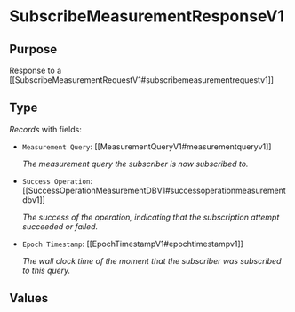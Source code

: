 # SubscribeMeasurementResponseV1

## Purpose

<!-- ANCHOR: purpose -->
Response to a [[SubscribeMeasurementRequestV1#subscribemeasurementrequestv1]]
<!-- ANCHOR_END: purpose -->

## Type

<!-- ANCHOR: type -->
<div class="type">

*Records* with fields:
- `Measurement Query`: [[MeasurementQueryV1#measurementqueryv1]]

  *The measurement query the subscriber is now subscribed to.*

- `Success Operation`: [[SuccessOperationMeasurementDBV1#successoperationmeasurementdbv1]]

  *The success of the operation, indicating that the subscription attempt succeeded or failed.*

- `Epoch Timestamp`: [[EpochTimestampV1#epochtimestampv1]]

  *The wall clock time of the moment that the subscriber was subscribed to this query.*



</div>
<!-- ANCHOR_END: type -->

## Values


